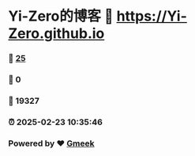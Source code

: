 # Yi-Zero的博客 :link: https://Yi-Zero.github.io 
### :page_facing_up: [25](https://Yi-Zero.github.io/tag.html) 
### :speech_balloon: 0 
### :hibiscus: 19327 
### :alarm_clock: 2025-02-23 10:35:46 
### Powered by :heart: [Gmeek](https://github.com/Meekdai/Gmeek)
